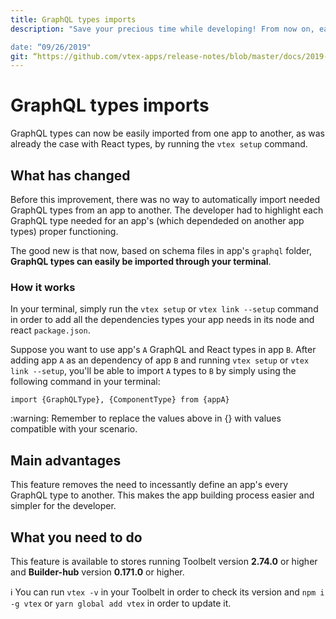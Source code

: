 ```yaml
---
title: GraphQL types imports
description: "Save your precious time while developing! From now on, easily import GraphQL types from one app to another.”

date: “09/26/2019"
git: “https://github.com/vtex-apps/release-notes/blob/master/docs/2019-week-38/graphql-types-import.md”
---
```


# GraphQL types imports

GraphQL types can now be easily imported from one app to another, as was already the case with React types, by running the `vtex setup` command.

## What has changed 

Before this improvement, there was no way to automatically import needed GraphQL types from an app to another. The developer had to highlight each GraphQL type needed for an app's (which dependeded on another app types) proper functioning. 

The good new is that now, based on schema files in app's  `graphql` folder,  **GraphQL types can easily be imported through your terminal**. 

### How it works

In your terminal, simply run the  `vtex setup`  or  `vtex link --setup`  command in order to add all the dependencies types your app needs in its node and react `package.json`.

Suppose you want to use app's `A` GraphQL and React types in app `B`. After adding app `A` as an dependency of app `B` and running  `vtex setup` or `vtex link --setup`, you'll be able to import `A`  types to `B` by simply using the following command in your terminal:

```
import {GraphQLType}, {ComponentType} from {appA}  
```

<div class="alert alert-warning">
:warning: Remember to replace the values above in {} with values compatible with your scenario.
</div>

## Main advantages 

This feature removes the need to incessantly define an app's every GraphQL type to another. This makes the app building process easier and simpler for the developer. 

## What you need to do 

This feature is available to stores running Toolbelt version **2.74.0** or higher and **Builder-hub** version **0.171.0** or higher.

:information_source: You can run `vtex -v` in your Toolbelt in order to check its version and `npm i -g vtex` or `yarn global add vtex` in order to update it.
